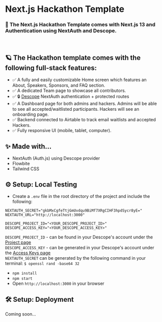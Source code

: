 # Next.js Hackathon Template

### 🚀 The Next.js Hackathon Template comes with Next.js 13 and Authentication using NextAuth and Descope. 

<br />

## 🪐 The Hackathon template comes with the following full-stack features:

- ✅ A fully and easily customizable Home screen which features an About, Speakers, Sponsors, and FAQ section.
- ✅ A dedicated Team page to showcase all contributors.  
- ✅ :lock: [Descope](https://descope.com) NextAuth authentication + protected routes
- ✅ A Dashboard page for both admins and hackers. Admins will be able to see all accepted/waitlisted participants. Hackers will see an onboarding page.
- ✅ Backend connected to Airtable to track email waitlists and accepted Hackers. 
- ✅ Fully responsive UI (mobile, tablet, computer).


## ✨ Made with... 

- NextAuth (Auth.js) using Descope provider
- Flowbite
- Tailwind CSS


## ⚙️ Setup: Local Testing

- Create a `.env` file in the root directory of the project and include the following:

```
NEXTAUTH_SECRET="gkbMxCgfeTtjGmUvdqu9BiMf7XRgCIHF3hpdSycr8yE="
NEXTAUTH_URL="http://localhost:3000"

DESCOPE_PROJECT_ID="<YOUR_DESCOPE_PROJECT_ID>"
DESCOPE_ACCESS_KEY="<YOUR_DESCOPE_ACCESS_KEY>"
```

`DESCOPE_PROJECT_ID` - can be found in your Descope's account under the [Project page](https://app.descope.com/settings/project)  
`DESCOPE_ACCESS_KEY` - can be generated in your Descope's account under the [Access Keys page](https://app.descope.com/accesskeys)  
`NEXTAUTH_SECRET` can be generated by the following command in your terminal: `$ openssl rand -base64 32`

- `npm install`
- `npm start`
- Open `http://localhost:3000` in your browser


## 🛠️ Setup: Deployment 

Coming soon...
